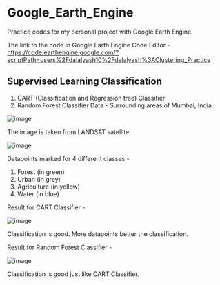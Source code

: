 # Google_Earth_Engine
Practice codes for my personal project with Google Earth Engine

The link to the code in Google Earth Engine Code Editor - 
https://code.earthengine.google.com/?scriptPath=users%2Fdalalyash10%2Fdalalyash%3AClustering_Practice

## Supervised Learning Classification
1. CART (Classification and Regression tree) Classifier
2. Random Forest Classifier
Data - Surrounding areas of Mumbai, India.

![image](https://github.com/YashDalal10/Google_Earth_Engine/assets/50106830/03d6023f-aa24-4316-92ab-2e555febcb1d)

The image is taken from LANDSAT satellite.

![image](https://github.com/YashDalal10/Google_Earth_Engine/assets/50106830/99a7b335-3320-4cb5-a1b9-c77d701615fe)

Datapoints marked for 4 different classes - 
1. Forest (in green)
2. Urban (in grey)
3. Agriculture (in yellow)
4. Water (in blue)

Result for CART Classifier -

![image](https://github.com/YashDalal10/Google_Earth_Engine/assets/50106830/120fe90c-307f-4fed-978f-4d8e641314e3)

Classification is good. More datapoints better the classification.

Result for Random Forest Classifier - 

![image](https://github.com/YashDalal10/Google_Earth_Engine/assets/50106830/7905df64-495a-4505-abca-d9da9a479fdb)

Classification is good just like CART Classifier.




